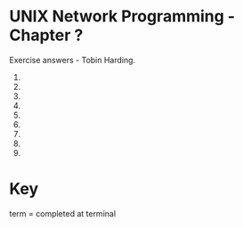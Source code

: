 UNIX Network Programming - Chapter ?
=====================================
Exercise answers - Tobin Harding.

1. 
2. 
3. 
4. 
5. 
6. 
7. 
8. 
9. 


Key 
===
term = completed at terminal

